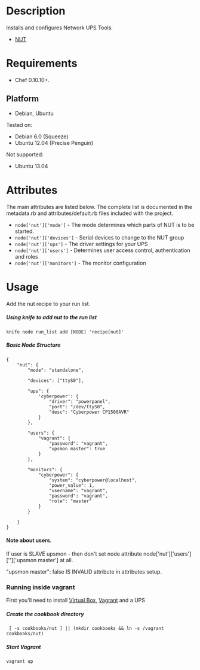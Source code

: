 # Description

Installs and configures Network UPS Tools.

* [NUT](http://www.networkupstools.org)

# Requirements

* Chef 0.10.10+.

## Platform


* Debian, Ubuntu

Tested on:

* Debian 6.0 (Squeeze)
* Ubuntu 12.04 (Precise Penguin)

Not supported:
* Ubuntu 13.04

# Attributes

The main attributes are listed below. The complete list is documented in the metadata.rb and attributes/default.rb files included with the project.

* `node['nut']['mode']` - The mode determines which parts of NUT is to be started.
* `node['nut']['devices']` - Serial devices to change to the NUT group
* `node['nut']['ups']` - The driver settings for your UPS
* `node['nut']['users']` - Determines user access control, authentication and roles
* `node['nut']['monitors']` - The monitor configuration

# Usage

Add the nut recipe to your run list.

##### Using knife to add nut to the run list
	knife node run_list add [NODE] 'recipe[nut]'
	
##### Basic Node Structure
	{
		"nut": {
			"mode": "standalone",
	
			"devices": ["ttyS0"],

			"ups": {
				'cyberpower': {
					"driver": "powerpanel",
					"port": "/dev/ttyS0",
					"desc": "Cyberpower CP1500AVR"
				}
			},

			"users": {
				"vagrant": {
					"password": "vagrant",
					"upsmon master": true
				}
			},

			"monitors": {
				"cyberpower": {
					"system": "cyberpower@localhost",
					"power_value": 1,
					"username": "vagrant",
					"password": "vagrant",
					"role": "master"
				}
			}

		}
	}

#### Note about users. 

If user is SLAVE upsmon - then don't set node attribute node['nut']['users']['<USERNAME>']['upsmon master'] at all.

"upsmon master": false IS INVALID attribute in attributes setup.

### Running inside vagrant

First you'll need to install [Virtual Box](https://www.virtualbox.org/), [Vagrant](http://vagrantup.com/) and a UPS

##### Create the cookbook directory
	 [ -s cookbooks/nut ] || (mkdir cookbooks && ln -s /vagrant cookbooks/nut)
	
##### Start Vagrant
	vagrant up
	
	
